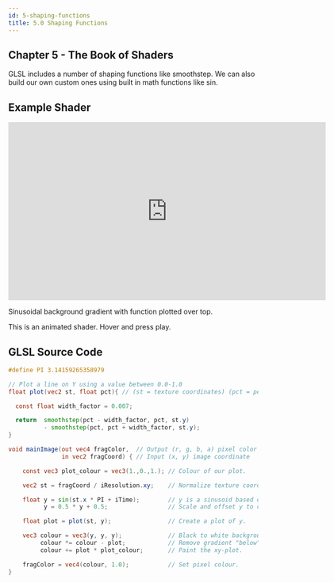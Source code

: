```yaml
---
id: 5-shaping-functions
title: 5.0 Shaping Functions
---
```


## Chapter 5 - The Book of Shaders

GLSL includes a number of shaping functions like smoothstep. We can also build our own custom ones using built in math functions like sin.

## Example Shader

<iframe width="640" height="360" frameborder="0" src="https://www.shadertoy.com/embed/3tjcDm?gui=true&t=10&paused=true&muted=false" allowfullscreen></iframe>

Sinusoidal background gradient with function plotted over top.

This is an animated shader. Hover and press play.

## GLSL Source Code

```glsl
#define PI 3.14159265358979

// Plot a line on Y using a value between 0.0-1.0
float plot(vec2 st, float pct){ // (st = texture coordinates) (pct = percentage from 0.0 to 1.0)

  const float width_factor = 0.007;

  return  smoothstep(pct - width_factor, pct, st.y)
          - smoothstep(pct, pct + width_factor, st.y);
}

void mainImage(out vec4 fragColor,  // Output (r, g, b, a) pixel color
               in vec2 fragCoord) { // Input (x, y) image coordinate

	const vec3 plot_colour = vec3(1.,0.,1.); // Colour of our plot.

    vec2 st = fragCoord / iResolution.xy;    // Normalize texture coordinates from 0.0 to 1.0 in x and y.

    float y = sin(st.x * PI + iTime);        // y is a sinusoid based on x position and time.
          y = 0.5 * y + 0.5;                 // Scale and offset y to center plot.

    float plot = plot(st, y);                // Create a plot of y.

    vec3 colour = vec3(y, y, y);             // Black to white background gradient. Also: vec3(y)
         colour *= colour - plot;            // Remove gradient "below" where plot will be draw.
         colour += plot * plot_colour;       // Paint the xy-plot.

	fragColor = vec4(colour, 1.0);           // Set pixel colour.
}
```
